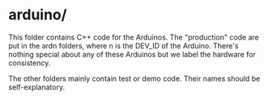 # arduino/

This folder contains C++ code for the Arduinos. The "production" code are put in the ardn folders, where n is the DEV\_ID of the Arduino. There's nothing special about any of these Arduinos but we label the hardware for consistency.

The other folders mainly contain test or demo code. Their names should be self-explanatory.
